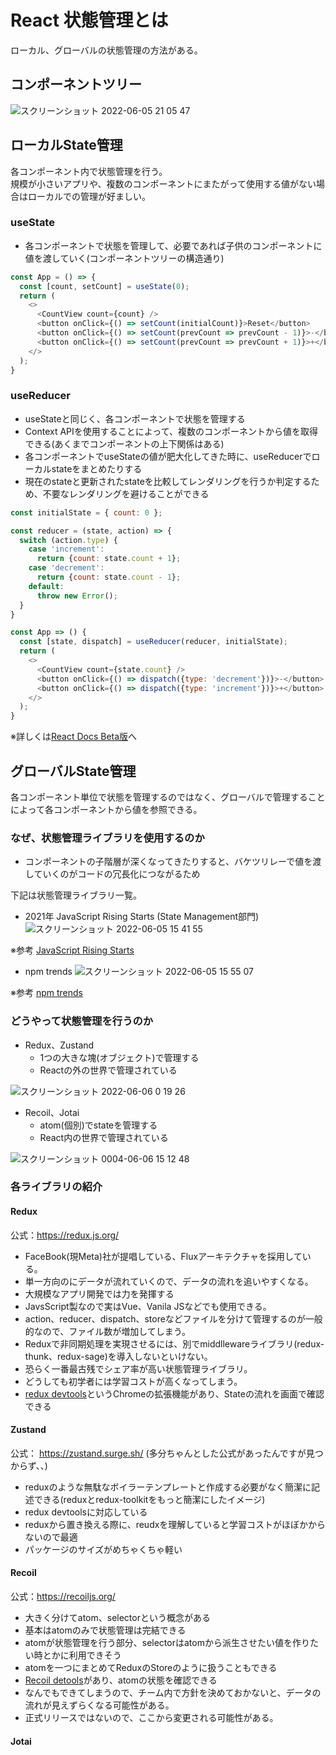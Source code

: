 # React 状態管理とは
ローカル、グローバルの状態管理の方法がある。

## コンポーネントツリー
![スクリーンショット 2022-06-05 21 05 47](https://user-images.githubusercontent.com/60390181/172049608-bf419d28-a4f3-4409-af07-449c6743acbf.png)


## ローカルState管理
各コンポーネント内で状態管理を行う。  
規模が小さいアプリや、複数のコンポーネントにまたがって使用する値がない場合はローカルでの管理が好ましい。

### useState
- 各コンポーネントで状態を管理して、必要であれば子供のコンポーネントに値を渡していく(コンポーネントツリーの構造通り)

```JavaScript
const App = () => {
  const [count, setCount] = useState(0);
  return (
    <>
      <CountView count={count} />
      <button onClick={() => setCount(initialCount)}>Reset</button>
      <button onClick={() => setCount(prevCount => prevCount - 1)}>-</button>
      <button onClick={() => setCount(prevCount => prevCount + 1)}>+</button>
    </>
  );
}
```

### useReducer
- useStateと同じく、各コンポーネントで状態を管理する
- Context APIを使用することによって、複数のコンポーネントから値を取得できる(あくまでコンポーネントの上下関係はある)
- 各コンポーネントでuseStateの値が肥大化してきた時に、useReducerでローカルstateをまとめたりする
- 現在のstateと更新されたstateを比較してレンダリングを行うか判定するため、不要なレンダリングを避けることができる

```JavaScript
const initialState = { count: 0 };

const reducer = (state, action) => {
  switch (action.type) {
    case 'increment':
      return {count: state.count + 1};
    case 'decrement':
      return {count: state.count - 1};
    default:
      throw new Error();
  }
}

const App => () {
  const [state, dispatch] = useReducer(reducer, initialState);
  return (
    <>
      <CountView count={state.count} />
      <button onClick={() => dispatch({type: 'decrement'})}>-</button>
      <button onClick={() => dispatch({type: 'increment'})}>+</button>
    </>
  );
}
```

※詳しくは[React Docs Beta版](https://beta-reactjs-org-git-effects-fbopensource.vercel.app/)へ

## グローバルState管理
各コンポーネント単位で状態を管理するのではなく、グローバルで管理することによって各コンポーネントから値を参照できる。  

### なぜ、状態管理ライブラリを使用するのか
- コンポーネントの子階層が深くなってきたりすると、バケツリレーで値を渡していくのがコードの冗長化につながるため

下記は状態管理ライブラリ一覧。

- 2021年 JavaScript Rising Starts (State Management部門)
![スクリーンショット 2022-06-05 15 41 55](https://user-images.githubusercontent.com/60390181/172038834-88e9cebf-df63-493a-bf97-6a2b895e7e9e.png)

※参考 [JavaScript Rising Starts](https://risingstars.js.org/2021/en)

- npm trends
![スクリーンショット 2022-06-05 15 55 07](https://user-images.githubusercontent.com/60390181/172039265-c15e5ff3-3727-4bdf-9c9e-c2ffbe10802b.png)

※参考 [npm trends](https://www.npmtrends.com/jotai-vs-recoil-vs-redux-vs-zustand-vs-valtio)

### どうやって状態管理を行うのか
- Redux、Zustand
  - 1つの大きな塊(オブジェクト)で管理する
  - Reactの外の世界で管理されている
  
![スクリーンショット 2022-06-06 0 19 26](https://user-images.githubusercontent.com/60390181/172057643-f6bf90f4-1f99-46f4-b184-82dacb5a727c.png)

- Recoil、Jotai
  - atom(個別)でstateを管理する
  - React内の世界で管理されている

![スクリーンショット 0004-06-06 15 12 48](https://user-images.githubusercontent.com/60390181/172105521-29e69735-0ee9-47bd-bc98-5518e081d8a4.png)

### 各ライブラリの紹介
#### Redux
公式：https://redux.js.org/

- FaceBook(現Meta)社が提唱している、Fluxアーキテクチャを採用している。
- 単一方向のにデータが流れていくので、データの流れを追いやすくなる。
- 大規模なアプリ開発では力を発揮する
- JavsScript製なので実はVue、Vanila JSなどでも使用できる。
- action、reducer、dispatch、storeなどファイルを分けて管理するのが一般的なので、ファイル数が増加してしまう。
- Reduxで非同期処理を実現させるには、別でmiddllewareライブラリ(redux-thunk、redux-sage)を導入しないといけない。
- 恐らく一番最古残でシェア率が高い状態管理ライブラリ。
- どうしても初学者には学習コストが高くなってしまう。
- [redux devtools](https://chrome.google.com/webstore/detail/redux-devtools/lmhkpmbekcpmknklioeibfkpmmfibljd)というChromeの拡張機能があり、Stateの流れを画面で確認できる

#### Zustand
公式： https://zustand.surge.sh/ (多分ちゃんとした公式があったんですが見つからず、、)

- reduxのような無駄なボイラーテンプレートと作成する必要がなく簡潔に記述できる(reduxとredux-toolkitをもっと簡潔にしたイメージ)
- redux devtoolsに対応している
- reduxから置き換える際に、reudxを理解していると学習コストがほぼかからないので最適
- パッケージのサイズがめちゃくちゃ軽い

#### Recoil
公式：https://recoiljs.org/

- 大きく分けてatom、selectorという概念がある
- 基本はatomのみで状態管理は完結できる
- atomが状態管理を行う部分、selectorはatomから派生させたい値を作りたい時とかに利用できそう
- atomを一つにまとめてReduxのStoreのように扱うこともできる
- [Recoil detools](https://chrome.google.com/webstore/detail/recoil-dev-tools/dhjcdlmklldodggmleehadpjephfgflc)があり、atomの状態を確認できる
- なんでもできてしまうので、チーム内で方針を決めておかないと、データの流れが見えずらくなる可能性がある。
- 正式リリースではないので、ここから変更される可能性がある。

#### Jotai




